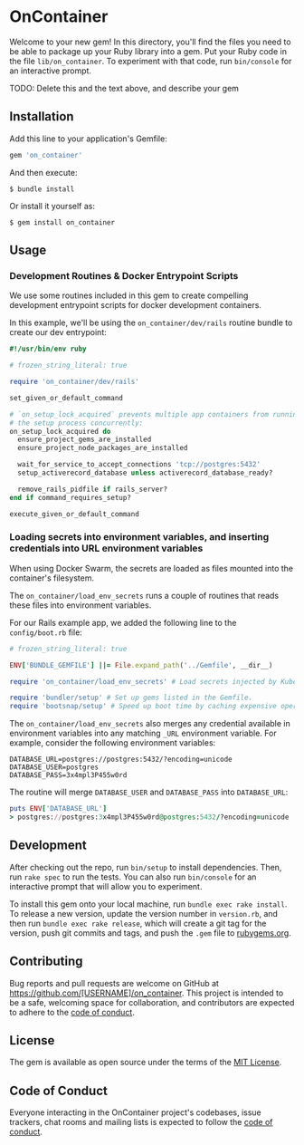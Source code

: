 # OnContainer

Welcome to your new gem! In this directory, you'll find the files you need to be able to package up your Ruby library into a gem. Put your Ruby code in the file `lib/on_container`. To experiment with that code, run `bin/console` for an interactive prompt.

TODO: Delete this and the text above, and describe your gem

## Installation

Add this line to your application's Gemfile:

```ruby
gem 'on_container'
```

And then execute:

    $ bundle install

Or install it yourself as:

    $ gem install on_container

## Usage

### Development Routines & Docker Entrypoint Scripts

We use some routines included in this gem to create compelling development entrypoint scripts for docker development containers.

In this example, we'll be using the `on_container/dev/rails` routine bundle to create our dev entrypoint:

```ruby
#!/usr/bin/env ruby

# frozen_string_literal: true

require 'on_container/dev/rails'

set_given_or_default_command

# `on_setup_lock_acquired` prevents multiple app containers from running
# the setup process concurrently:
on_setup_lock_acquired do
  ensure_project_gems_are_installed
  ensure_project_node_packages_are_installed

  wait_for_service_to_accept_connections 'tcp://postgres:5432'
  setup_activerecord_database unless activerecord_database_ready?

  remove_rails_pidfile if rails_server?
end if command_requires_setup?

execute_given_or_default_command
```

### Loading secrets into environment variables, and inserting credentials into URL environment variables

When using Docker Swarm, the secrets are loaded as files mounted into the container's filesystem.

The `on_container/load_env_secrets` runs a couple of routines that reads these files into environment variables.

For our Rails example app, we added the following line to the `config/boot.rb` file:

```ruby
# frozen_string_literal: true

ENV['BUNDLE_GEMFILE'] ||= File.expand_path('../Gemfile', __dir__)

require 'on_container/load_env_secrets' # Load secrets injected by Kubernetes/Swarm

require 'bundler/setup' # Set up gems listed in the Gemfile.
require 'bootsnap/setup' # Speed up boot time by caching expensive operations.
```

The `on_container/load_env_secrets` also merges any credential available in environment variables into any matching
`_URL` environment variable. For example, consider the following environment variables:

```shell
DATABASE_URL=postgres://postgres:5432/?encoding=unicode
DATABASE_USER=postgres
DATABASE_PASS=3x4mpl3P455w0rd
```

The routine will merge `DATABASE_USER` and `DATABASE_PASS` into `DATABASE_URL`:

```ruby
puts ENV['DATABASE_URL']
> postgres://postgres:3x4mpl3P455w0rd@postgres:5432/?encoding=unicode
```


## Development

After checking out the repo, run `bin/setup` to install dependencies. Then, run `rake spec` to run the tests. You can also run `bin/console` for an interactive prompt that will allow you to experiment.

To install this gem onto your local machine, run `bundle exec rake install`. To release a new version, update the version number in `version.rb`, and then run `bundle exec rake release`, which will create a git tag for the version, push git commits and tags, and push the `.gem` file to [rubygems.org](https://rubygems.org).

## Contributing

Bug reports and pull requests are welcome on GitHub at https://github.com/[USERNAME]/on_container. This project is intended to be a safe, welcoming space for collaboration, and contributors are expected to adhere to the [code of conduct](https://github.com/[USERNAME]/on_container/blob/master/CODE_OF_CONDUCT.md).


## License

The gem is available as open source under the terms of the [MIT License](https://opensource.org/licenses/MIT).

## Code of Conduct

Everyone interacting in the OnContainer project's codebases, issue trackers, chat rooms and mailing lists is expected to follow the [code of conduct](https://github.com/[USERNAME]/on_container/blob/master/CODE_OF_CONDUCT.md).
